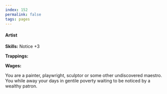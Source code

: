 ```yaml
---
index: 152
permalink: false
tags: pages
---
```


#### Artist

**Skills:** Notice +3

**Trappings:**

**Wages:**

You are a painter, playwright, sculptor or some other undiscovered maestro. You while away your days in gentile poverty waiting to be noticed by a wealthy patron.
